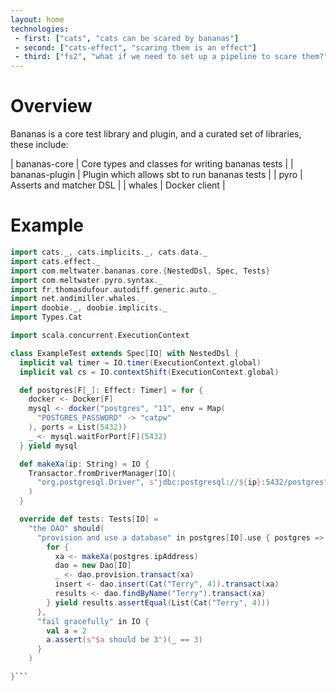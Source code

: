 ```yaml
---
layout: home
technologies:
 - first: ["cats", "cats can be scared by bananas"]
 - second: ["cats-effect", "scaring them is an effect"]
 - third: ["fs2", "what if we need to set up a pipeline to scare them?"]
---
```


# Overview

Bananas is a core test library and plugin, and a curated set of libraries, these include:

| bananas-core | Core types and classes for writing bananas tests |
| bananas-plugin | Plugin which allows sbt to run bananas tests |
| pyro  | Asserts and matcher DSL |
| whales | Docker client |

# Example

```scala
import cats._, cats.implicits._, cats.data._
import cats.effect._
import com.meltwater.bananas.core.{NestedDsl, Spec, Tests}
import com.meltwater.pyro.syntax._
import fr.thomasdufour.autodiff.generic.auto._
import net.andimiller.whales._
import doobie._, doobie.implicits._
import Types.Cat

import scala.concurrent.ExecutionContext

class ExampleTest extends Spec[IO] with NestedDsl {
  implicit val timer = IO.timer(ExecutionContext.global)
  implicit val cs = IO.contextShift(ExecutionContext.global)

  def postgres[F[_]: Effect: Timer] = for {
    docker <- Docker[F]
    mysql <- docker("postgres", "11", env = Map(
      "POSTGRES_PASSWORD" -> "catpw"
    ), ports = List(5432))
    _ <- mysql.waitForPort[F](5432)
  } yield mysql

  def makeXa(ip: String) = IO {
    Transactor.fromDriverManager[IO](
      "org.postgresql.Driver", s"jdbc:postgresql://${ip}:5432/postgres", "postgres", "catpw"
    )
  }

  override def tests: Tests[IO] =
    "the DAO" should(
      "provision and use a database" in postgres[IO].use { postgres =>
        for {
          xa <- makeXa(postgres.ipAddress)
          dao = new Dao[IO]
          _ <- dao.provision.transact(xa)
          insert <- dao.insert(Cat("Terry", 4)).transact(xa)
          results <- dao.findByName("Terry").transact(xa)
        } yield results.assertEqual(List(Cat("Terry", 4)))
      },
      "fail gracefully" in IO {
        val a = 2
        a.assert(s"$a should be 3")(_ == 3)
      }
    )

}```

